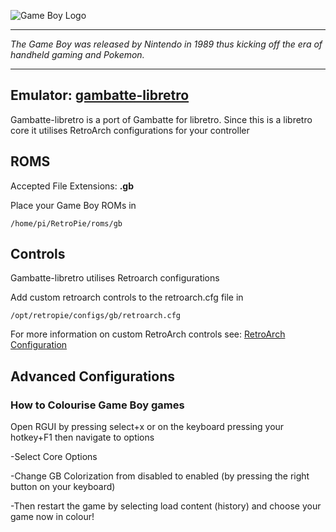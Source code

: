 ![Game Boy Logo](http://vignette3.wikia.nocookie.net/fantendo/images/d/df/Game_Boy_logo-1-.png/revision/latest?cb=20120610211616)
***
_The Game Boy was released by Nintendo in 1989 thus kicking off the era of handheld gaming and Pokemon._
***
## Emulator: [gambatte-libretro](https://github.com/libretro/gambatte-libretro)

Gambatte-libretro is a port of Gambatte for libretro. Since this is a libretro core it utilises RetroArch configurations for your controller
## ROMS

Accepted File Extensions: **.gb**

Place your Game Boy ROMs in
```
/home/pi/RetroPie/roms/gb
```
## Controls

Gambatte-libretro utilises Retroarch configurations

Add custom retroarch controls to the retroarch.cfg file in
```shell
/opt/retropie/configs/gb/retroarch.cfg
```
For more information on custom RetroArch controls see: [RetroArch Configuration](https://github.com/petrockblog/RetroPie-Setup/wiki/RetroArch-Configuration)

## Advanced Configurations
### How to Colourise Game Boy games

Open RGUI by pressing select+x or on the keyboard pressing your hotkey+F1 then navigate to options

-Select Core Options

-Change GB Colorization from disabled to enabled (by pressing the right button on your keyboard)

-Then restart the game by selecting load content (history) and choose your game now in colour!